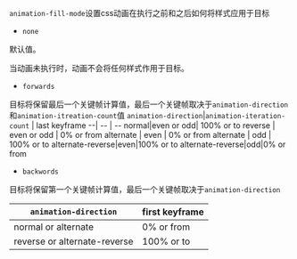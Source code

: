 `animation-fill-mode`设置css动画在执行之前和之后如何将样式应用于目标


- `none`

默认值。

当动画未执行时，动画不会将任何样式作用于目标。


- `forwards`

目标将保留最后一个关键帧计算值，最后一个关键帧取决于`animation-direction`和`animation-itreation-count`值
 `animation-direction`|`animation-iteration-count` | last keyframe
--| -- | --
normal|even or odd| 100% or to
reverse | even or odd | 0% or from
alternate | even | 0% or from
alternate | odd | 100% or to
alternate-reverse|even|100% or to
alternate-reverse|odd|0% or from

- `backwords`

目标将保留第一个关键帧计算值，最后一个关键帧取决于`animation-direction`

`animation-direction` | first keyframe
---|---
normal or alternate| 0% or from
reverse or alternate-reverse | 100% or to